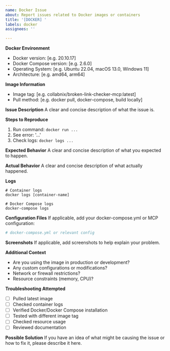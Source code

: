 ```yaml
---
name: Docker Issue
about: Report issues related to Docker images or containers
title: '[DOCKER] '
labels: docker
assignees: ''

---
```


**Docker Environment**
- Docker version: [e.g. 20.10.17]
- Docker Compose version: [e.g. 2.6.0]
- Operating System: [e.g. Ubuntu 22.04, macOS 13.0, Windows 11]
- Architecture: [e.g. amd64, arm64]

**Image Information**
- Image tag: [e.g. collabnix/broken-link-checker-mcp:latest]
- Pull method: [e.g. docker pull, docker-compose, build locally]

**Issue Description**
A clear and concise description of what the issue is.

**Steps to Reproduce**
1. Run command: `docker run ...`
2. See error: '...'
3. Check logs: `docker logs ...`

**Expected Behavior**
A clear and concise description of what you expected to happen.

**Actual Behavior**
A clear and concise description of what actually happened.

**Logs**
```
# Container logs
docker logs [container-name]

# Docker Compose logs
docker-compose logs
```

**Configuration Files**
If applicable, add your docker-compose.yml or MCP configuration:

```yaml
# docker-compose.yml or relevant config
```

**Screenshots**
If applicable, add screenshots to help explain your problem.

**Additional Context**
- Are you using the image in production or development?
- Any custom configurations or modifications?
- Network or firewall restrictions?
- Resource constraints (memory, CPU)?

**Troubleshooting Attempted**
- [ ] Pulled latest image
- [ ] Checked container logs
- [ ] Verified Docker/Docker Compose installation
- [ ] Tested with different image tag
- [ ] Checked resource usage
- [ ] Reviewed documentation

**Possible Solution**
If you have an idea of what might be causing the issue or how to fix it, please describe it here.